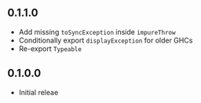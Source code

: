 ## 0.1.1.0

* Add missing `toSyncException` inside `impureThrow`
* Conditionally export `displayException` for older GHCs
* Re-export `Typeable`

## 0.1.0.0

* Initial releae
